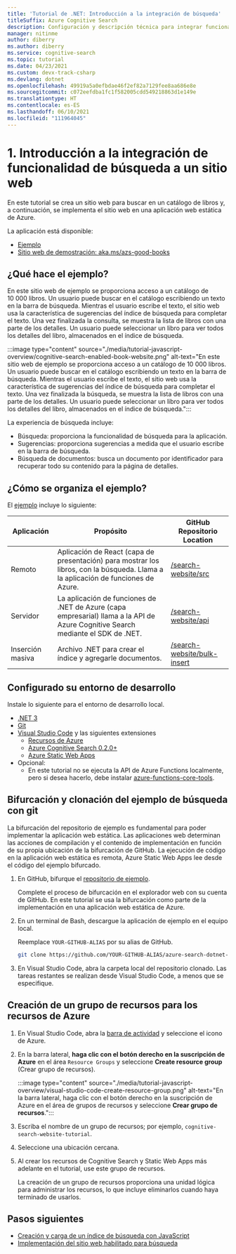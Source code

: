 ```yaml
---
title: 'Tutorial de .NET: Introducción a la integración de búsqueda'
titleSuffix: Azure Cognitive Search
description: Configuración y descripción técnica para integrar funcionalidad de búsqueda en un sitio web e implementarla en una aplicación web estática de Azure con .NET.
manager: nitinme
author: diberry
ms.author: diberry
ms.service: cognitive-search
ms.topic: tutorial
ms.date: 04/23/2021
ms.custom: devx-track-csharp
ms.devlang: dotnet
ms.openlocfilehash: 49919a5a0efbdae46f2ef82a7129fee8aa686e8e
ms.sourcegitcommit: c072eefdba1fc1f582005cdd549218863d1e149e
ms.translationtype: HT
ms.contentlocale: es-ES
ms.lasthandoff: 06/10/2021
ms.locfileid: "111964045"
---
```

# <a name="1---overview-of-adding-search-to-a-website-with-net"></a>1\. Introducción a la integración de funcionalidad de búsqueda a un sitio web

En este tutorial se crea un sitio web para buscar en un catálogo de libros y, a continuación, se implementa el sitio web en una aplicación web estática de Azure. 

La aplicación está disponible: 
* [Ejemplo](https://github.com/azure-samples/azure-search-dotnet-samples/tree/master/search-website)
* [Sitio web de demostración: aka.ms/azs-good-books](https://aka.ms/azs-good-books)

## <a name="what-does-the-sample-do"></a>¿Qué hace el ejemplo? 

En este sitio web de ejemplo se proporciona acceso a un catálogo de 10 000 libros. Un usuario puede buscar en el catálogo escribiendo un texto en la barra de búsqueda. Mientras el usuario escribe el texto, el sitio web usa la característica de sugerencias del índice de búsqueda para completar el texto. Una vez finalizada la consulta, se muestra la lista de libros con una parte de los detalles. Un usuario puede seleccionar un libro para ver todos los detalles del libro, almacenados en el índice de búsqueda. 

:::image type="content" source="./media/tutorial-javascript-overview/cognitive-search-enabled-book-website.png" alt-text="En este sitio web de ejemplo se proporciona acceso a un catálogo de 10 000 libros. Un usuario puede buscar en el catálogo escribiendo un texto en la barra de búsqueda. Mientras el usuario escribe el texto, el sitio web usa la característica de sugerencias del índice de búsqueda para completar el texto. Una vez finalizada la búsqueda, se muestra la lista de libros con una parte de los detalles. Un usuario puede seleccionar un libro para ver todos los detalles del libro, almacenados en el índice de búsqueda.":::

La experiencia de búsqueda incluye: 

* Búsqueda: proporciona la funcionalidad de búsqueda para la aplicación.
* Sugerencias: proporciona sugerencias a medida que el usuario escribe en la barra de búsqueda.
* Búsqueda de documentos: busca un documento por identificador para recuperar todo su contenido para la página de detalles.

## <a name="how-is-the-sample-organized"></a>¿Cómo se organiza el ejemplo?

El [ejemplo](https://github.com/Azure-Samples/azure-search-dotnet-samples/tree/master/search-website) incluye lo siguiente:

|Aplicación|Propósito|GitHub<br>Repositorio<br>Location|
|--|--|--|
|Remoto|Aplicación de React (capa de presentación) para mostrar los libros, con la búsqueda. Llama a la aplicación de funciones de Azure. |[/search-website/src](https://github.com/Azure-Samples/azure-search-dotnet-samples/tree/master/search-website/src)|
|Servidor|La aplicación de funciones de .NET de Azure (capa empresarial) llama a la API de Azure Cognitive Search mediante el SDK de .NET. |[/search-website/api](https://github.com/Azure-Samples/azure-search-dotnet-samples/tree/master/search-website/api)|
|Inserción masiva|Archivo .NET para crear el índice y agregarle documentos.|[/search-website/bulk-insert](https://github.com/Azure-Samples/azure-search-dotnet-samples/tree/master/search-website/bulk-insert)|

## <a name="set-up-your-development-environment"></a>Configurado su entorno de desarrollo

Instale lo siguiente para el entorno de desarrollo local. 

- [.NET 3](https://dotnet.microsoft.com/download/dotnet/5.0)  
- [Git](https://git-scm.com/downloads)
- [Visual Studio Code](https://code.visualstudio.com/) y las siguientes extensiones
    - [Recursos de Azure](https://marketplace.visualstudio.com/items?itemName=ms-azuretools.vscode-azureresourcegroups)
    - [Azure Cognitive Search 0.2.0+](https://marketplace.visualstudio.com/items?itemName=ms-azuretools.vscode-azurecognitivesearch)
    - [Azure Static Web Apps](https://marketplace.visualstudio.com/items?itemName=ms-azuretools.vscode-azurestaticwebapps) 
- Opcional:
    - En este tutorial no se ejecuta la API de Azure Functions localmente, pero si desea hacerlo, debe instalar [azure-functions-core-tools](../azure-functions/functions-run-local.md?tabs=linux%2ccsharp%2cbash#install-the-azure-functions-core-tools).

## <a name="fork-and-clone-the-search-sample-with-git"></a>Bifurcación y clonación del ejemplo de búsqueda con git

La bifurcación del repositorio de ejemplo es fundamental para poder implementar la aplicación web estática. Las aplicaciones web determinan las acciones de compilación y el contenido de implementación en función de su propia ubicación de la bifurcación de GitHub. La ejecución de código en la aplicación web estática es remota, Azure Static Web Apps lee desde el código del ejemplo bifurcado.

1. En GitHub, bifurque el [repositorio de ejemplo](https://github.com/Azure-Samples/azure-search-dotnet-samples). 

    Complete el proceso de bifurcación en el explorador web con su cuenta de GitHub. En este tutorial se usa la bifurcación como parte de la implementación en una aplicación web estática de Azure. 

1. En un terminal de Bash, descargue la aplicación de ejemplo en el equipo local. 

    Reemplace `YOUR-GITHUB-ALIAS` por su alias de GitHub. 

    ```bash
    git clone https://github.com/YOUR-GITHUB-ALIAS/azure-search-dotnet-samples
    ```

1. En Visual Studio Code, abra la carpeta local del repositorio clonado. Las tareas restantes se realizan desde Visual Studio Code, a menos que se especifique.

## <a name="create-a-resource-group-for-your-azure-resources"></a>Creación de un grupo de recursos para los recursos de Azure

1. En Visual Studio Code, abra la [barra de actividad](https://code.visualstudio.com/docs/getstarted/userinterface) y seleccione el icono de Azure. 
1. En la barra lateral, **haga clic con el botón derecho en la suscripción de Azure** en el área `Resource Groups` y seleccione **Create resource group** (Crear grupo de recursos).

    :::image type="content" source="./media/tutorial-javascript-overview/visual-studio-code-create-resource-group.png" alt-text="En la barra lateral, haga clic con el botón derecho en la suscripción de Azure en el área de grupos de recursos y seleccione **Crear grupo de recursos**.":::
1. Escriba el nombre de un grupo de recursos; por ejemplo, `cognitive-search-website-tutorial`. 
1. Seleccione una ubicación cercana.
1. Al crear los recursos de Cognitive Search y Static Web Apps más adelante en el tutorial, use este grupo de recursos. 

    La creación de un grupo de recursos proporciona una unidad lógica para administrar los recursos, lo que incluye eliminarlos cuando haya terminado de usarlos.

## <a name="next-steps"></a>Pasos siguientes

* [Creación y carga de un índice de búsqueda con JavaScript](tutorial-csharp-create-load-index.md)
* [Implementación del sitio web habilitado para búsqueda](tutorial-csharp-deploy-static-web-app.md)